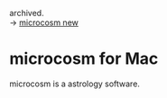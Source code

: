 archived.   
-> [microcosm new](https://github.com/ogaty/microcosm-common)

# microcosm for Mac

microcosm is a astrology software.
